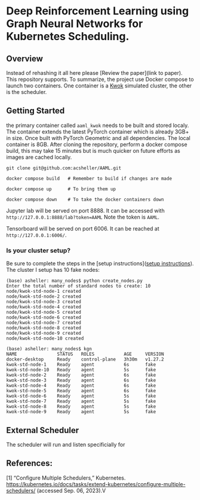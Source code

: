 # Deep Reinforcement Learning using Graph Neural Networks for Kubernetes Scheduling.





## Overview 

Instead of rehashing it all here please [Review the paper](link to paper). This repository supports. To summarize, the project use Docker compose to launch two containers. One container is a [Kwok](https://kwok.sigs.k8s.io/) simulated cluster, the other is the scheduler.  
 
## Getting Started
the  primary container called `aaml_kwok` needs to be built and stored localy. The container extends the latest PyTorch container which is already 3GB+ in size. Once built with PyTorch Geometric and all dependencies. The local container is 8GB. After cloning the repository, perform a docker compose build, this may take 15 minutes but is much quicker on future efforts as images are cached locally. 

```
git clone git@github.com:acsheller/AAML.git

docker compose build   # Remember to build if changes are made

docker compose up      # To bring them up

docker compose down    # To take the docker containers down

```

Jupyter lab will be served on port 8888. It can be accessed with `http://127.0.0.1:8888/lab?token=AAML`  Note the token is `AAML`.

Tensorboard will be served on port 6006. It can be reached at `http://127.0.0.1:6006/`.

### Is your cluster setup?
Be sure to complete the steps in the [setup instructions]([setup instructions](docs/Setup_dev_env.md)).
The cluster I setup has 10 fake nodes:
```
(base) asheller: many_nodes$ python create_nodes.py 
Enter the total number of standard nodes to create: 10
node/kwok-std-node-1 created
node/kwok-std-node-2 created
node/kwok-std-node-3 created
node/kwok-std-node-4 created
node/kwok-std-node-5 created
node/kwok-std-node-6 created
node/kwok-std-node-7 created
node/kwok-std-node-8 created
node/kwok-std-node-9 created
node/kwok-std-node-10 created

(base) asheller: many_nodes$ kgn
NAME               STATUS   ROLES           AGE     VERSION
docker-desktop     Ready    control-plane   3h30m   v1.27.2
kwok-std-node-1    Ready    agent           6s      fake
kwok-std-node-10   Ready    agent           5s      fake
kwok-std-node-2    Ready    agent           6s      fake
kwok-std-node-3    Ready    agent           6s      fake
kwok-std-node-4    Ready    agent           6s      fake
kwok-std-node-5    Ready    agent           6s      fake
kwok-std-node-6    Ready    agent           5s      fake
kwok-std-node-7    Ready    agent           5s      fake
kwok-std-node-8    Ready    agent           5s      fake
kwok-std-node-9    Ready    agent           5s      fake

```


## External Scheduler

The scheduler will run and listen specificially for 


## References:
[1] “Configure Multiple Schedulers,” Kubernetes. https://kubernetes.io/docs/tasks/extend-kubernetes/configure-multiple-schedulers/ (accessed Sep. 06, 2023).V